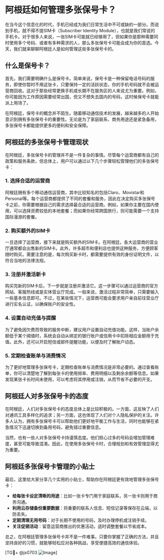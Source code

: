 # 阿根廷如何管理多张保号卡？

在当今这个信息化的时代，手机已经成为我们日常生活中不可或缺的一部分。而说到手机，就不得不提SIM卡（Subscriber Identity Module），也就是我们常说的手机卡。对于很多人来说，一张SIM卡可能就已经够用了，但如果你是那种需要同时使用多个号码、或者有多种需求的人，那么多张保号卡可能会成为你的首选。今天，我们就来聊聊阿根廷人是如何管理这些多张保号卡的。

## 什么是保号卡？

首先，我们需要明确什么是保号卡。简单来说，保号卡是一种保留电话号码的服务，即使你暂时不用这张卡，只要保持一定的活跃状态，你的手机号码就不会被运营商回收。这对于那些经常更换手机或长期不在服务区的人来说尤为重要。例如，你可能因为工作原因需要经常出国，但又不想失去国内的号码，这时候保号卡就能派上用场了。

在阿根廷，保号卡的概念并不陌生。随着移动通信技术的发展，越来越多的人开始意识到拥有多张保号卡的重要性。无论是为了家庭联系、商务用途还是紧急备用，多张保号卡都能提供更多的便利和安全保障。

## 阿根廷的多张保号卡管理现状

在阿根廷，多张保号卡的管理并不是一件复杂的事情。尽管每个运营商都有自己的政策和服务条款，但总体上，用户可以通过以下几个步骤轻松管理他们的多张保号卡：

### 1. 选择合适的运营商

阿根廷拥有多个移动通信运营商，其中比较知名的包括Claro、Movistar和Personal等。每个运营商都提供了不同的套餐和服务，因此在决定购买多张保号卡之前，你需要根据自己的需求选择最合适的运营商。例如，如果你主要在国内使用，可以选择资费较低的本地套餐；而如果你经常跨国旅行，则可能需要一个支持国际漫游的套餐。

### 2. 购买额外的SIM卡

一旦选择了运营商，接下来就是购买额外的SIM卡。在阿根廷，各大运营商的营业厅通常都会出售新的SIM卡。此外，许多超市和便利店也提供这种服务，方便顾客随时购买。需要注意的是，每次购买新卡时，都需要提供有效的身份证明文件，以符合当地的法律法规。

### 3. 注册并激活新卡

购买完新的SIM卡后，下一步就是注册并激活它。这一步骤可以通过运营商的官方网站、客服热线或是实体营业厅完成。一般来说，激活过程非常简单，只需要输入一些基本信息即可。不过，在某些情况下，运营商可能会要求用户亲自前往营业厅进行实名认证，以确保账户的安全性。

### 4. 设置自动充值与提醒

为了避免因欠费而导致的服务中断，建议用户设置自动充值功能。这样，当账户余额低于某个阈值时，系统会自动从绑定的银行账户或信用卡中扣除相应金额用于充值。此外，还可以开启短信或邮件提醒功能，以便及时了解账户动态。

### 5. 定期检查账单与消费情况

为了更好地管理多张保号卡，定期检查账单与消费情况是非常必要的。通过查看账单，你可以清楚地了解到每张卡的使用频率、费用明细以及剩余余额等信息。如果发现某张卡长时间未使用，可以考虑将其停用或注销，从而节省不必要的开支。

## 阿根廷人对多张保号卡的态度

在阿根廷，人们对多张保号卡的态度总体上是比较积极的。一方面，这反映了人们对通讯工具多样化的追求；另一方面，这也体现了人们对个人隐私保护的关注。许多人认为，拥有多张保号卡可以帮助他们更好地平衡工作与生活，同时也能够在紧急情况下迅速切换到备用号码，避免错过重要信息。

当然，也有一些人对多张保号卡持谨慎态度。他们担心过多的号码会增加管理难度，甚至可能导致混淆。因此，在使用多张保号卡时，合理规划和有效管理显得尤为重要。

## 阿根廷多张保号卡管理的小贴士

最后，这里给大家分享几个实用的小贴士，帮助你在阿根廷更有效地管理多张保号卡：

- **给每张卡设定清晰的用途**：比如一张卡专门用于家庭联系，另一张卡则用于商务沟通。
- **利用云存储备份重要数据**：将重要的联系人信息、短信记录等保存在云端，以防丢失。
- **定期清理无用号码**：对于长期不使用的号码，及时办理停机或注销手续。
- **关注促销活动**：留意运营商推出的优惠活动，适时调整套餐以节省成本。

总之，在阿根廷管理多张保号卡并不是一件难事。只要你掌握了正确的方法，并且坚持良好的习惯，就能够轻松应对各种挑战，享受便捷高效的通信体验。

[TG💪+ @jx0703 ![Image](https://github.com/user-attachments/assets/dbca1d08-cadb-493c-b0ec-ad6f7a83f270)]